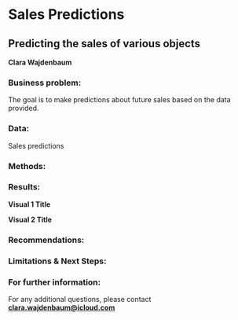 # Sales Predictions
## Predicting the sales of various objects 

**Clara Wajdenbaum**

### Business problem:

The goal is to make predictions about future sales based on the data provided.

### Data:
Sales predictions

### Methods:

### Results:

**Visual 1 Title**

**Visual 2 Title**

### Recommendations:

### Limitations & Next Steps:

### For further information:

For any additional questions, please contact **clara.wajdenbaum@icloud.com**
